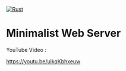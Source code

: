 [![Rust](https://github.com/RGGH/wb/actions/workflows/rust.yml/badge.svg)](https://github.com/RGGH/wb/actions/workflows/rust.yml)
# Minimalist Web Server

YouTube Video : 

https://youtu.be/ulkqKbhxeuw
